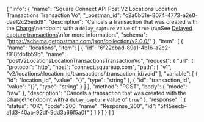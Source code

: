 {
  "info": {
    "name": "Square Connect API Post V2 Locations Location Transactions Transaction Vo",
    "_postman_id": "c2a0b51e-8074-4773-a2e0-dae12c25edd9",
    "description": "Cancels a transaction that was created with the [Charge](#endpoint-charge)\nendpoint with a `delay_capture` value of `true`.\n\nSee [Delayed capture transactions](/articles/delayed-capture-transactions/)\nfor more information.",
    "schema": "https://schema.getpostman.com/json/collection/v2.0.0/"
  },
  "item": [
    {
      "name": "locations",
      "item": [
        {
          "id": "6f22cbad-89a1-4b16-a2c2-f918fdbfb59b",
          "name": "postV2LocationsLocationTransactionsTransactionVo",
          "request": {
            "url": {
              "protocol": "http",
              "host": "connect.squareup.com",
              "path": [
                "v1",
                "v2/locations/:location_id/transactions/:transaction_id/void"
              ],
              "variable": [
                {
                  "id": "location_id",
                  "value": "{}",
                  "type": "string"
                },
                {
                  "id": "transaction_id",
                  "value": "{}",
                  "type": "string"
                }
              ]
            },
            "method": "POST",
            "body": {
              "mode": "raw"
            },
            "description": "Cancels a transaction that was created with the [Charge](#endpoint-charge)\nendpoint with a `delay_capture` value of `true`"
          },
          "response": [
            {
              "status": "OK",
              "code": 200,
              "name": "Response_200",
              "id": "5f45eecb-a1d3-40ab-92df-9dd3a66f5a0f"
            }
          ]
        }
      ]
    }
  ]
}